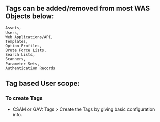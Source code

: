 ## Tags can be added/removed from most WAS Objects below:

```
Assets,
Users,
Web Applications/API,
Templates, 
Option Profiles,
Brute Force Lists, 
Search Lists,
Scanners,
Parameter Sets,
Authentication Records
```
## Tag based User scope:
### To create Tags
- CSAM or GAV: Tags > Create the Tags by giving basic configuration info.



